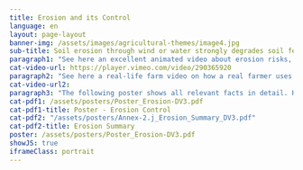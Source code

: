 ```yaml
---
title: Erosion and its Control
language: en
layout: page-layout
banner-img: /assets/images/agricultural-themes/image4.jpg
sub-title: Soil erosion through wind or water strongly degrades soil fertility and thus the soil’s value. Learn here what one can do about it.
paragraph1: "See here an excellent animated video about erosion risks, problems and how to control wind and water erosion."
cat-video-url: https://player.vimeo.com/video/290365920
paragraph2: "See here a real-life farm video on how a real farmer uses cover crops and mulch management to control erosion."
cat-video-url2:
paragraph3: "The following poster shows all relevant facts in detail. Have a look at it."
cat-pdf1: /assets/posters/Poster_Erosion-DV3.pdf
cat-pdf1-title: Poster - Erosion Control
cat-pdf2: "/assets/posters/Annex-2.j_Erosion_Summary_DV3.pdf"
cat-pdf2-title: Erosion Summary
poster: /assets/posters/Poster_Erosion-DV3.pdf
showJS: true
iframeClass: portrait
---
```

